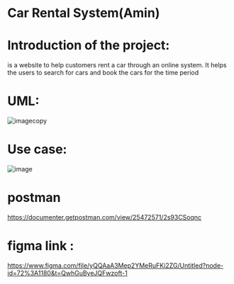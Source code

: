 # Car Rental System(Amin)

# Introduction of the project:
is a website to help customers rent a car through an online system. It helps the users to search for cars and book the cars for the time period

#  UML:
![imagecopy](https://user-images.githubusercontent.com/88631496/222143863-9d917d24-279f-4b14-bc82-c1157aef5807.png)
#  Use case:

![image](https://user-images.githubusercontent.com/88631496/222144030-37f38946-129c-449d-b6be-fb27580e49b2.png)

# postman
https://documenter.getpostman.com/view/25472571/2s93CSoqnc 
# figma link :
https://www.figma.com/file/yQQAaA3Mep2YMeRuFKi2ZG/Untitled?node-id=72%3A1180&t=QwhGuByeJQFwzoft-1




